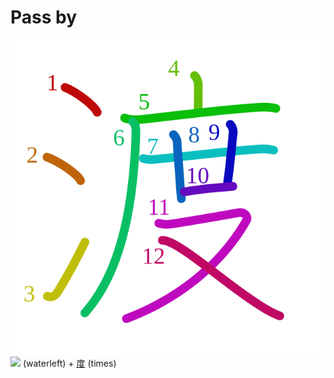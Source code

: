 # Pass by
![渡](../kanji-colorize/6e21.svg)
![](http://www.kanjidamage.com/assets/radsmall/water-4770d222295684a6fc1b8e8cec486da119e1bcc2eac91d06622b4671e0098359.jpg) (waterleft) +  [度](度.md) (times) 